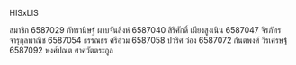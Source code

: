 H I S x L I S 

สมาชิก
6587029 ภัทรานิษฐ์ ผาบจันสิงห์
6587040 สิริศักดิ์ เผียงสูงเนิน
6587047 จิรภัทร จารุกุลพาณิช
6587054 ธรรณธร ศรีอ่วม
6587058 ปวริศ ว่อง
6587072 กันตพงศ์ วิรเศรษฐ์
6587092 พงศ์ปณต ศาศวัตตระกูล
